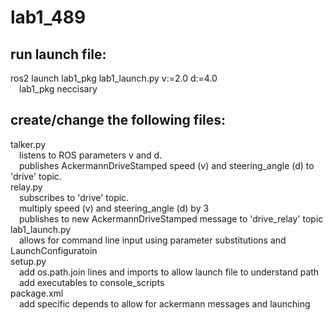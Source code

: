 # lab1_489
## run launch file: 
ros2 launch lab1_pkg lab1_launch.py v:=2.0 d:=4.0\
&emsp;lab1_pkg neccisary
  
## create/change the following files:
talker.py <br />
&emsp;listens to ROS parameters v and d.\
&emsp;publishes AckermannDriveStamped speed (v) and steering_angle (d) to 'drive' topic.\
relay.py\
&emsp;subscribes to 'drive' topic.\
&emsp;multiply speed (v) and steering_angle (d) by 3\
&emsp;publishes to new AckermannDriveStamped message to 'drive_relay' topic\
lab1_launch.py\
&emsp;allows for command line input using parameter substitutions and LaunchConfiguratoin\
setup.py \
&emsp;add os.path.join lines and imports to allow launch file to understand path \
&emsp;add executables to console_scripts\
package.xml\
&emsp;add specific depends to allow for ackermann messages and launching


